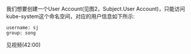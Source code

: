 我们想要创建一个User Account(见图2，Subject.User Account)，只能访问kube-system这个命名空间，对应的用户信息如下所示:
```text
username: sj
group: song
```
[](https://www.bilibili.com/video/BV1c14y1g73b/?vd_source=807ad0d72206276bb315597b6f6eb231)
见视频(42:00)

